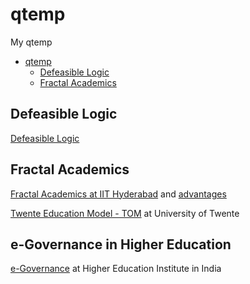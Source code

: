 # qtemp
My qtemp

* [qtemp](#qtemp)
    * [Defeasible Logic](#defeasible-logic)
    * [Fractal Academics](#fractal-academics)


## Defeasible Logic   

[Defeasible Logic](https://en.wikipedia.org/wiki/Defeasible_logic)    

## Fractal Academics   

[Fractal Academics at IIT Hyderabad](https://ee.iith.ac.in/assets/docs/Fractal%20Academic%20Booklet_v2e.pdf) and [advantages](https://iith.ac.in/academics/iith-advantages/)    

[Twente Education Model - TOM](https://www.utwente.nl/en/education/about-our-education/) at University of Twente   

## e-Governance in Higher Education    

[e-Governance](https://iitjammu.ac.in/saral/about) at Higher Education Institute in India    

